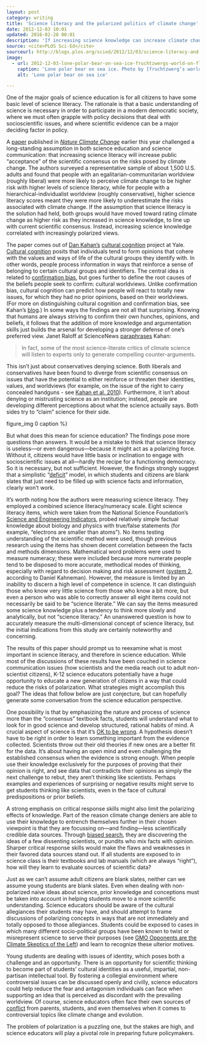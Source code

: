 ```yaml
---
layout: post
category: writing
title: 'Science literacy and the polarized politics of climate change'
date: 2012-12-03 10:01
updated: 2016-02-28 00:01
description: 'If increasing science knowledge can increase climate change denial, how can educators respond?'
source: <cite>PLOS Sci-Ed</cite>
sourceurl: http://blogs.plos.org/scied/2012/12/03/science-literacy-and-the-polarized-politics-of-climate-change/
image:
  - url: 2012-12-03-lone-polar-bear-on-sea-ice-fruchtzwergs-world-on-flickr.jpg
    caption: 'Lone polar bear on sea ice. Photo by [fruchtzwerg’s world on Flickr](http://www.flickr.com/photos/78500427@N02/8900036455/in/photolist-eyt1Lp).'
    alt: 'Lone polar bear on sea ice'

---
```


One of the major goals of science education is for all citizens to have some basic level of science literacy. The rationale is that a basic understanding of science is necessary in order to participate in a modern democratic society, where we must often grapple with policy decisions that deal with socioscientific issues, and where scientific evidence can be a major deciding factor in policy.

A [paper](http://www.culturalcognition.net/browse-papers/the-tragedy-of-the-risk-perception-commons-culture-conflict.html) published in [*Nature Climate Change*](http://www.nature.com/nclimate/journal/v2/n10/full/nclimate1547.html) earlier this year challenged a long-standing assumption in both science education and science communication: that increasing science literacy will increase public “acceptance” of the scientific consensus on the risks posed by climate change. The authors surveyed a representative sample of about 1,500 U.S. adults and found that people with an egalitarian-communitarian worldview (roughly liberal) were more likely to perceive climate change to be higher risk with higher levels of science literacy, while for people with a hierarchical-individualist worldview (roughly conservative), higher science literacy scores meant they were more likely to underestimate the risks associated with climate change. If the assumption that science literacy is the solution had held, both groups would have moved toward rating climate change as higher risk as they increased in science knowledge, to line up with current scientific consensus. Instead, increasing science knowledge correlated with increasingly polarized views.

The paper comes out of [Dan Kahan’s](http://www.culturalcognition.net/kahan/) [cultural cognition](http://www.culturalcognition.net/) project at Yale. [Cultural cognition](http://www.culturalcognition.net/browse-papers/cultural-cognition-as-a-conception-of-the-cultural-theory-of.html) posits that individuals tend to form opinions that cohere with the values and ways of life of the cultural groups they identify with. In other words, people process information in ways that reinforce a sense of belonging to certain cultural groups and identifiers. The central idea is related to [confirmation bias](http://en.wikipedia.org/wiki/Confirmation_bias), but goes further to define the root causes of the beliefs people seek to confirm: cultural worldviews. Unlike confirmation bias, cultural cognition can predict how people will react to totally new issues, for which they had no prior opinions, based on their worldviews. (For more on distinguishing cultural cognition and confirmation bias, see Kahan’s [blog](http://www.culturalcognition.net/blog/2012/11/15/is-cultural-cognition-the-same-thing-as-or-even-a-form-of-co.html).) In some ways the findings are not all that surprising. Knowing that humans are always striving to confirm their own hunches, opinions, and beliefs, it follows that the addition of more knowledge and argumentation skills just builds the arsenal for developing a stronger defense of one’s preferred view. Janet Raloff at ScienceNews [paraphrases](http://www.sciencenews.org/view/generic/id/341034/description/Climate_skepticism_not_rooted_in_science_illiteracy) Kahan:

>In fact, some of the most science-literate critics of climate science will listen to experts only to generate compelling counter-arguments.

This isn’t just about conservatives denying science. Both liberals and conservatives have been found to diverge from scientific consensus on issues that have the potential to either reinforce or threaten their identities, values, and worldviews (for example, on the issue of the right to carry concealed handguns - see [Kahan et al. 2010](http://www.culturalcognition.net/browse-papers/cultural-cognition-of-scientific-consensus.html)). Furthermore, it isn’t about denying or mistrusting science as an institution; instead, people are developing different perceptions about what the science actually says. Both sides try to “claim” science for their side.

figure_img 0 caption %}

But what does this mean for science education? The findings pose more questions than answers. It would be a mistake to think that science literacy is useless—or even dangerous—because it might act as a polarizing force. Without it, citizens would have little basis or inclination to engage with socioscientific issues at all—hardly the recipe for a functioning democracy. So it is necessary, but not sufficient. However, the findings strongly suggest that a simplistic “[deficit](http://pus.sagepub.com/content/13/1/55.abstract)” model, in which students and citizens are blank slates that just need to be filled up with science facts and information, clearly won’t work.

It’s worth noting how the authors were measuring science literacy. They employed a combined science literacy/numeracy scale. Eight science literacy items, which were taken from the National Science Foundation’s [Science and Engineering Indicators](http://www.nsf.gov/statistics/seind12/figures_tn8.htm), probed relatively simple factual knowledge about biology and physics with true/false statements (for example, “electrons are smaller than atoms”). No items testing understanding of the scientific method were used, though previous research using the items has shown decent correlation between the facts and methods dimensions. Mathematical word problems were used to measure numeracy; these were included because more numerate people tend to be disposed to more accurate, methodical modes of thinking, especially with regard to decision making and risk assessment ([system 2](http://www.indiebound.org/book/9780374275631), according to Daniel Kahneman). However, the measure is limited by an inability to discern a high level of competence in science. It can distinguish those who know very little science from those who know a bit more, but even a person who was able to correctly answer all eight items could not necessarily be said to be “science literate.” We can say the items measured some science knowledge plus a tendency to think more slowly and analytically, but not “science literacy.” An unanswered question is how to accurately measure the multi-dimensional concept of science literacy, but the initial indications from this study are certainly noteworthy and concerning.

The results of this paper should prompt us to reexamine what is most important in science literacy, and therefore in science education. While most of the discussions of these results have been couched in science communication issues (how scientists and the media reach out to adult non-scientist citizens), K-12 science educators potentially have a huge opportunity to educate a new generation of citizens in a way that could reduce the risks of polarization. What strategies might accomplish this goal? The ideas that follow below are just conjecture, but can hopefully generate some conversation from the science education perspective.

One possibility is that by emphasizing the nature and process of science more than the “consensus” textbook facts, students will understand what to look for in good science and develop structured, rational habits of mind. A crucial aspect of science is that it’s [OK to be wrong](http://www.usnews.com/opinion/articles/2012/11/23/stem-students-must-be-taught-to-fail). A hypothesis doesn’t have to be right in order to learn something important from the evidence collected. Scientists throw out their old theories if new ones are a better fit for the data. It’s about having an open mind and even challenging the established consensus when the evidence is strong enough. When people use their knowledge exclusively for the purposes of proving that their opinion is right, and see data that contradicts their opinions as simply the next challenge to rebut, they aren’t thinking like scientists. Perhaps examples and experiences of surprising or negative results might serve to get students thinking like scientists, even in the face of cultural predispositions or prior beliefs.

A strong emphasis on critical response skills might also limit the polarizing effects of knowledge. Part of the reason climate change deniers are able to use their knowledge to entrench themselves further in their chosen viewpoint is that they are focussing on—and finding—less scientifically credible data sources. Through [biased search](http://en.wikipedia.org/wiki/Confirmation_bias#Biased_search_for_information), they are discovering the ideas of a few dissenting scientists, or pundits who mix facts with opinion. Sharper critical response skills would make the flaws and weaknesses in their favored data sources stand out. If all students are exposed to in science class is their textbooks and lab manuals (which are always “right”), how will they learn to evaluate sources of scientific data?

Just as we can’t assume adult citizens are blank slates, neither can we assume young students are blank slates. Even when dealing with non-polarized naive ideas about science, prior knowledge and conceptions must be taken into account in helping students move to a more scientific understanding. Science educators should be aware of the cultural allegiances their students may have, and should attempt to frame discussions of polarizing concepts in ways that are not immediately and totally opposed to those allegiances. Students could be exposed to cases in which many different socio-political groups have been known to twist or misrepresent science to serve their purposes (see [GMO Opponents are the Climate Skeptics of the Left](http://www.slate.com/articles/health_and_science/science/2012/09/are_gmo_foods_safe_opponents_are_skewing_the_science_to_scare_people_.html)) and learn to recognize these ulterior motives.

Young students are dealing with issues of identity, which poses both a challenge and an opportunity. There is an opportunity for scientific thinking to become part of students’ cultural identities as a useful, impartial, non-partisan intellectual tool. By fostering a collegial environment where controversial issues can be discussed openly and civilly, science educators could help reduce the fear and antagonism individuals can face when supporting an idea that is perceived as discordant with the prevailing worldview. Of course, science educators often face their own sources of [conflict](http://onlinelibrary.wiley.com/doi/10.1002/tea.20027/abstract) from parents, students, and even themselves when it comes to controversial topics like climate change and evolution.

The problem of polarization is a puzzling one, but the stakes are high, and science educators will play a pivotal role in preparing future policymakers.
